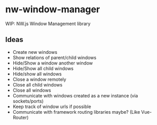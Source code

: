 # nw-window-manager
WIP: NW.js Window Management library

## Ideas

* Create new windows
* Show relations of parent/child windows
* Hide/Show a window another window
* Hide/Show all child windows
* Hide/show all windows
* Close a window remotely
* Close all child windows
* Close all windows
* Communicate with windows created as a new instance (via sockets/ports)
* Keep track of window urls if possible
* Communicate with framework routing libraries maybe? (Like Vue-Router)
